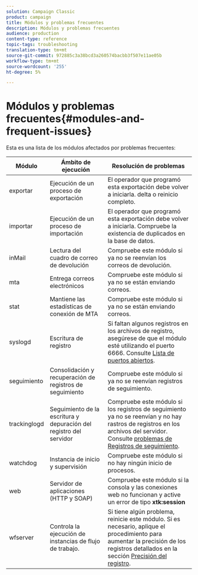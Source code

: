 ```yaml
---
solution: Campaign Classic
product: campaign
title: Módulos y problemas frecuentes
description: Módulos y problemas frecuentes
audience: production
content-type: reference
topic-tags: troubleshooting
translation-type: tm+mt
source-git-commit: 972885c3a38bcd3a260574bacbb3f507e11ae05b
workflow-type: tm+mt
source-wordcount: '255'
ht-degree: 5%

---
```



# Módulos y problemas frecuentes{#modules-and-frequent-issues}

Esta es una lista de los módulos afectados por problemas frecuentes:

<table> 
 <thead> 
  <tr> 
   <th> Módulo </th> 
   <th> Ámbito de ejecución </th> 
   <th> Resolución de problemas </th> 
  </tr> 
 </thead> 
 <tbody> 
  <tr> 
   <td> exportar </td> 
   <td> Ejecución de un proceso de exportación<br /> </td> 
   <td> El operador que programó esta exportación debe volver a iniciarla. delta o reinicio completo.<br /> </td> 
  </tr> 
  <tr> 
   <td> importar </td> 
   <td> Ejecución de un proceso de importación<br /> </td> 
   <td> El operador que programó esta exportación debe volver a iniciarla. Compruebe la existencia de duplicados en la base de datos.<br /> </td> 
  </tr> 
  <tr> 
   <td> inMail </td> 
   <td> Lectura del cuadro de correo de devolución<br /> </td> 
   <td> Compruebe este módulo si ya no se reenvían los correos de devolución.<br /> </td> 
  </tr> 
  <tr> 
   <td> mta </td> 
   <td> Entrega correos electrónicos<br /> </td> 
   <td> Compruebe este módulo si ya no se están enviando correos.<br /> </td> 
  </tr> 
  <tr> 
   <td> stat </td> 
   <td> Mantiene las estadísticas de conexión de MTA<br /> </td> 
   <td> Compruebe este módulo si ya no se están enviando correos.<br /> </td> 
  </tr> 
  <tr> 
   <td> syslogd </td> 
   <td> Escritura de registro<br /> </td> 
   <td> Si faltan algunos registros en los archivos de registro, asegúrese de que el módulo esté utilizando el puerto 6666. Consulte <a href="../../production/using/general-architecture.md#list-of-open-ports" target="_blank">Lista de puertos abiertos</a>.<br /> </td> 
  </tr> 
  <tr> 
   <td> seguimiento </td> 
   <td> Consolidación y recuperación de registros de seguimiento<br /> </td> 
   <td> Compruebe este módulo si ya no se reenvían registros de seguimiento.<br /> </td> 
  </tr> 
  <tr> 
   <td> trackinglogd </td> 
   <td> Seguimiento de la escritura y depuración del registro del servidor<br /> </td> 
   <td> Compruebe este módulo si los registros de seguimiento ya no se reenvían y no hay rastros de registros en los archivos del servidor. Consulte <a href="../../production/using/tracking-logs-issues.md" target="_blank">problemas de Registros de seguimiento</a>.<br /> </td> 
  </tr> 
  <tr> 
   <td> watchdog </td> 
   <td> Instancia de inicio y supervisión<br /> </td> 
   <td> Compruebe este módulo si no hay ningún inicio de procesos.<br /> </td> 
  </tr> 
  <tr> 
   <td> web </td> 
   <td> Servidor de aplicaciones (HTTP y SOAP)<br /> </td> 
   <td> Compruebe este módulo si la consola y las conexiones web no funcionan y active un error de tipo <strong>xtk:session</strong><br /> </td> 
  </tr> 
  <tr> 
   <td> wfserver </td> 
   <td> Controla la ejecución de instancias de flujo de trabajo.<br /> </td> 
   <td> Si tiene algún problema, reinicie este módulo. Si es necesario, aplique el procedimiento para aumentar la precisión de los registros detallados en la sección <a href="../../production/using/log-precision.md" target="_blank">Precisión del registro</a>.<br /> </td> 
  </tr> 
 </tbody> 
</table>

